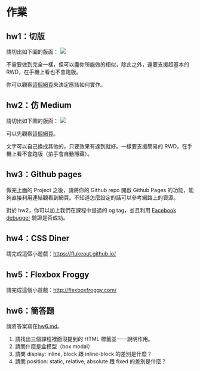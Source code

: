 # 作業

## hw1：切版

請切出如下圖的版面：
![](example.png)

不需要做到完全一樣，但可以盡你所能做的相似，除此之外，還要支援超基本的 RWD，在手機上看也不會跑版。

你可以觀察[這個網頁](http://mentor-program.co/huli/week2/hw1/)來決定應該如何實作。

## hw2：仿 Medium

請切出如下圖的版面：
![](example2.png)

可以先觀察[這個網頁](http://mentor-program.co/huli/week2/hw2)。

文字可以自己換成其他的，只要效果有達到就好。一樣要支援簡易的 RWD，在手機上看不會跑版（拍手會自動隱藏）。

## hw3：Github pages
做完上面的 Project 之後，請將你的 Github repo 開啟 Github Pages 的功能，能夠直接利用連結觀看到網頁。不知道怎麼設定的話可以參考網路上的資源。

對於 hw2，你可以加上我們在課程中提過的 og tag，並且利用 [Facebook debugger](https://developers.facebook.com/tools/debug/) 驗證是否成功。

## hw4：CSS Diner

請完成這個小遊戲：https://flukeout.github.io/

## hw5：Flexbox Froggy

請完成這個小遊戲：http://flexboxfroggy.com/

## hw6：簡答題

請將答案寫在[hw6.md](hw6.md)。

1. 請找出三個課程裡面沒提到的 HTML 標籤並一一說明作用。
2. 請問什麼是盒模型（box modal）
3. 請問 display: inline, block 跟 inline-block 的差別是什麼？
4. 請問 position: static, relative, absolute 跟 fixed 的差別是什麼？

